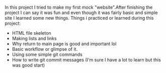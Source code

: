 In this project I tried to make my first mock "website".After finishing the project I can say it was fun and even though it was fairly basic and simple site I learned some new things.
Things i practiced or learned during this project:

- HTML file skeleton
- Making lists and links
- Why return to main page is good and important lol
- Basic workflow or glimpse of it.
- Using some simple git commands
- How to write git commit messages (I'm sure I have a lot to learn but this was good start)
